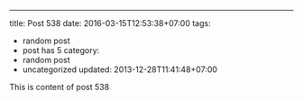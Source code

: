 ---
title: Post 538
date: 2016-03-15T12:53:38+07:00
tags:
  - random post
  - post has 5
category:
  - random post
  - uncategorized
updated: 2013-12-28T11:41:48+07:00

This is content of post 538